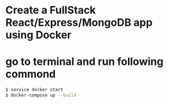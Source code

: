 # Create a FullStack React/Express/MongoDB app using Docker

# go to terminal and run following  commond

```sh
$ service docker start
$ docker-compose up --build
```

